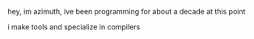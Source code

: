 hey, im azimuth, ive been programming for about a decade at this point

i make tools and specialize in compilers
